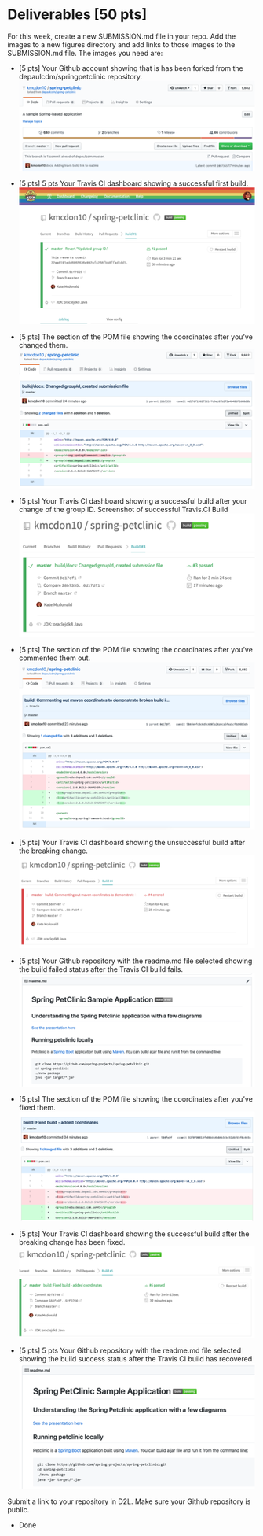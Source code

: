 # Deliverables [50 pts]
For this week, create a new SUBMISSION.md file in your repo. Add the images to a new figures
directory and add links to those images to the SUBMISSION.md file. The images you need are:

- [5 pts] Your Github account showing that is has been forked from the depaulcdm/springpetclinic repository.
![Forked Repository](figures/forked_repo.png)

- [5 pts] 5 pts Your Travis CI dashboard showing a successful first build.
![First Build](figures/first_build.png)

- [5 pts] The section of the POM file showing the coordinates after you’ve changed them.
![Github - new group id](figures/commit_changed_coordinate.png)

- [5 pts] Your Travis CI dashboard showing a successful build after your change of the group ID.
Screenshot of successful Travis.CI Build
![Travis.ci - build after changing group id](figures/travis_build_after_groupId_change.png)

- [5 pts] The section of the POM file showing the coordinates after you’ve commented them out.
![Github - Pom file coordinates commented out](figures/pom_file_no_coordinates.png)

- [5 pts] Your Travis CI dashboard showing the unsuccessful build after the breaking change.
![Travis.ci - build after removing coordinates](figures/travis_build_after_removing_coordinates.png)

- [5 pts] Your Github repository with the readme.md file selected showing the build failed
          status after the Travis CI build fails.
![Github - failed build image in readme](figures/github_readme_error_build_icon.png)

- [5 pts] The section of the POM file showing the coordinates after you’ve fixed them.
![Github - fixed pom file](figures/github_fixed_pom_file.png)

- [5 pts] Your Travis CI dashboard showing the successful build after the breaking change has
          been fixed.
![Travis.ci - fixed build after fixing breaking changes](figures/travis_fixed_build_after_fixing_coordinates.png)

- [5 pts]  5 pts Your Github repository with the readme.md file selected showing the build success
          status after the Travis CI build has recovered
![Github - successful build image in readme](figures/github_readme_success_build_icon.png)

Submit a link to your repository in D2L. Make sure your Github repository is public.
- Done
